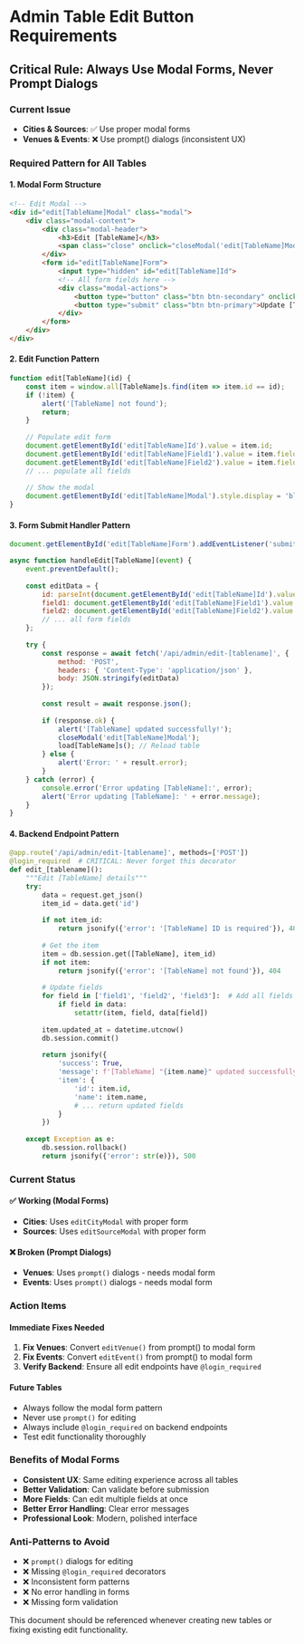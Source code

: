 # Admin Table Edit Button Requirements

## Critical Rule: Always Use Modal Forms, Never Prompt Dialogs

### Current Issue
- **Cities & Sources**: ✅ Use proper modal forms
- **Venues & Events**: ❌ Use prompt() dialogs (inconsistent UX)

### Required Pattern for All Tables

#### 1. Modal Form Structure
```html
<!-- Edit Modal -->
<div id="edit[TableName]Modal" class="modal">
    <div class="modal-content">
        <div class="modal-header">
            <h3>Edit [TableName]</h3>
            <span class="close" onclick="closeModal('edit[TableName]Modal')">&times;</span>
        </div>
        <form id="edit[TableName]Form">
            <input type="hidden" id="edit[TableName]Id">
            <!-- All form fields here -->
            <div class="modal-actions">
                <button type="button" class="btn btn-secondary" onclick="closeModal('edit[TableName]Modal')">Cancel</button>
                <button type="submit" class="btn btn-primary">Update [TableName]</button>
            </div>
        </form>
    </div>
</div>
```

#### 2. Edit Function Pattern
```javascript
function edit[TableName](id) {
    const item = window.all[TableName]s.find(item => item.id == id);
    if (!item) {
        alert('[TableName] not found');
        return;
    }
    
    // Populate edit form
    document.getElementById('edit[TableName]Id').value = item.id;
    document.getElementById('edit[TableName]Field1').value = item.field1 || '';
    document.getElementById('edit[TableName]Field2').value = item.field2 || '';
    // ... populate all fields
    
    // Show the modal
    document.getElementById('edit[TableName]Modal').style.display = 'block';
}
```

#### 3. Form Submit Handler Pattern
```javascript
document.getElementById('edit[TableName]Form').addEventListener('submit', handleEdit[TableName]);

async function handleEdit[TableName](event) {
    event.preventDefault();
    
    const editData = {
        id: parseInt(document.getElementById('edit[TableName]Id').value),
        field1: document.getElementById('edit[TableName]Field1').value.trim(),
        field2: document.getElementById('edit[TableName]Field2').value.trim(),
        // ... all form fields
    };
    
    try {
        const response = await fetch('/api/admin/edit-[tablename]', {
            method: 'POST',
            headers: { 'Content-Type': 'application/json' },
            body: JSON.stringify(editData)
        });
        
        const result = await response.json();
        
        if (response.ok) {
            alert('[TableName] updated successfully!');
            closeModal('edit[TableName]Modal');
            load[TableName]s(); // Reload table
        } else {
            alert('Error: ' + result.error);
        }
    } catch (error) {
        console.error('Error updating [TableName]:', error);
        alert('Error updating [TableName]: ' + error.message);
    }
}
```

#### 4. Backend Endpoint Pattern
```python
@app.route('/api/admin/edit-[tablename]', methods=['POST'])
@login_required  # CRITICAL: Never forget this decorator
def edit_[tablename]():
    """Edit [TableName] details"""
    try:
        data = request.get_json()
        item_id = data.get('id')
        
        if not item_id:
            return jsonify({'error': '[TableName] ID is required'}), 400
        
        # Get the item
        item = db.session.get([TableName], item_id)
        if not item:
            return jsonify({'error': '[TableName] not found'}), 404
        
        # Update fields
        for field in ['field1', 'field2', 'field3']:  # Add all fields
            if field in data:
                setattr(item, field, data[field])
        
        item.updated_at = datetime.utcnow()
        db.session.commit()
        
        return jsonify({
            'success': True,
            'message': f'[TableName] "{item.name}" updated successfully',
            'item': {
                'id': item.id,
                'name': item.name,
                # ... return updated fields
            }
        })
        
    except Exception as e:
        db.session.rollback()
        return jsonify({'error': str(e)}), 500
```

### Current Status

#### ✅ Working (Modal Forms)
- **Cities**: Uses `editCityModal` with proper form
- **Sources**: Uses `editSourceModal` with proper form

#### ❌ Broken (Prompt Dialogs)
- **Venues**: Uses `prompt()` dialogs - needs modal form
- **Events**: Uses `prompt()` dialogs - needs modal form

### Action Items

#### Immediate Fixes Needed
1. **Fix Venues**: Convert `editVenue()` from prompt() to modal form
2. **Fix Events**: Convert `editEvent()` from prompt() to modal form
3. **Verify Backend**: Ensure all edit endpoints have `@login_required`

#### Future Tables
- Always follow the modal form pattern
- Never use `prompt()` for editing
- Always include `@login_required` on backend endpoints
- Test edit functionality thoroughly

### Benefits of Modal Forms
- **Consistent UX**: Same editing experience across all tables
- **Better Validation**: Can validate before submission
- **More Fields**: Can edit multiple fields at once
- **Better Error Handling**: Clear error messages
- **Professional Look**: Modern, polished interface

### Anti-Patterns to Avoid
- ❌ `prompt()` dialogs for editing
- ❌ Missing `@login_required` decorators
- ❌ Inconsistent form patterns
- ❌ No error handling in forms
- ❌ Missing form validation

This document should be referenced whenever creating new tables or fixing existing edit functionality.




